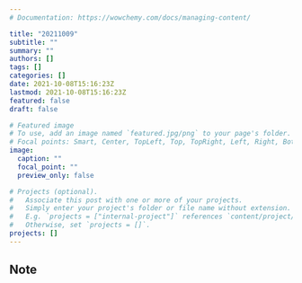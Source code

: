 ```yaml
---
# Documentation: https://wowchemy.com/docs/managing-content/

title: "20211009"
subtitle: ""
summary: ""
authors: []
tags: []
categories: []
date: 2021-10-08T15:16:23Z
lastmod: 2021-10-08T15:16:23Z
featured: false
draft: false

# Featured image
# To use, add an image named `featured.jpg/png` to your page's folder.
# Focal points: Smart, Center, TopLeft, Top, TopRight, Left, Right, BottomLeft, Bottom, BottomRight.
image:
  caption: ""
  focal_point: ""
  preview_only: false

# Projects (optional).
#   Associate this post with one or more of your projects.
#   Simply enter your project's folder or file name without extension.
#   E.g. `projects = ["internal-project"]` references `content/project/deep-learning/index.md`.
#   Otherwise, set `projects = []`.
projects: []
---
```


## Note


